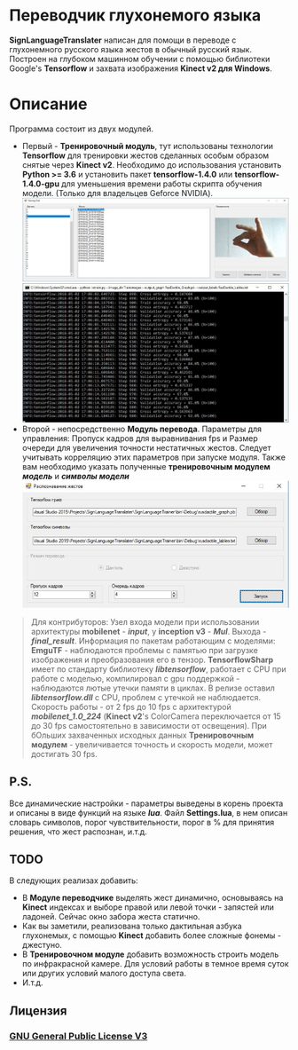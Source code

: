 # Переводчик глухонемого языка

**SignLanguageTranslater** написан для помощи в переводе с глухонемного русского языка жестов в обычный русский язык. Построен на глубоком машинном обучении с помощью библиотеки Google's **Tensorflow** и захвата изображения **Kinect v2 для Windows**.


# Описание
Программа состоит из двух модулей.
- Первый - **Тренировочный модуль**, тут использованы технологии **Tensorflow** для тренировки жестов сделанных особым образом снятые через **Kinect v2**.
Необходимо до использования установить **Python >= 3.6** и установить пакет **tensorflow-1.4.0** или  **tensorflow-1.4.0-gpu** для уменьшения времени работы скрипта обучения модели. (Только для владельцев Geforce NVIDIA).
![Gesture Manager](https://github.com/interlark/SignLanguageTranslater/raw/master/screenshots/gesture_manager.jpg)
![Model Training](https://github.com/interlark/SignLanguageTranslater/raw/master/screenshots/python_training.jpg)
- Второй - непосредственно **Модуль перевода**.
Параметры для управления: Пропуск кадров для выравнивания fps и Размер очереди для увеличения точности нестатичных жестов. Следует учитывать корреляцию этих параметров при запуске модуля. Также вам необходимо указать полученные **тренировочным модулем** ***модель*** и ***символы модели***
![Gesture Recognition Main](https://github.com/interlark/SignLanguageTranslater/raw/master/screenshots/gesture_recognition_main.jpg)

> Для контрибуторов:
Узел входа модели при использовании архитектуры **mobilenet** - ***input***, у **inception v3** - ***Mul***. Выхода - ***final_result***. Информация по пакетам работающим с моделями: **EmguTF** - наблюдаются проблемы с памятью при загрузке изображения и преобразования его в тензор. **TensorflowSharp** имеет по стандарту библиотеку ***libtensorflow***, работает с CPU при работе с моделью, компилировал с gpu поддержкой - наблюдаются лютые утечки памяти в циклах.
В релизе оставил ***libtensorflow.dll*** c CPU, проблем с утечкой не наблюдается. Скорость работы - от 2 fps до 10 fps c архитектурой ***mobilenet_1.0_224*** (**Kinect v2**'s ColorCamera переключается от 15 до 30 fps самостоятельно в зависимости от освещения). При бОльших захваченных исходных данных **Тренировочным модулем** - увеличивается точность и скорость модели, может достигать 30 fps.

## P.S.

Все динамические настройки - параметры выведены в корень проекта и описаны в виде функций на языке ***lua***.
Файл **Settings.luа**, в нем описан словарь символов, порог чувствительности, порог в % для принятия решения, что жест распознан, и.т.д.

## TODO

В следующих реализах добавить:

- В **Модуле переводчике** выделять жест динамично, основываясь на **Kinect** индексах и выборе правой или левой точки - запястей или ладоней. Сейчас окно забора жеста статично.
- Как вы заметили, реализована только дактильная азбука глухонемых, с помощью **Kinect** добавить более сложные фонемы - джестуно.
- В **Тренировочном модуле** добавить возможность строить модель по инфракрасной камере. Для условий работы в темное время суток или других условий малого доступа света.
- И.т.д. 

## Лицензия

### [GNU General Public License V3](https://en.wikipedia.org/wiki/GNU_General_Public_License)
